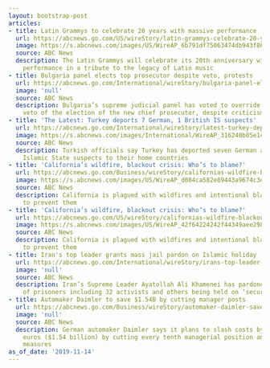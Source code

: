 ```yaml
---
layout: bootstrap-post
articles:
- title: Latin Grammys to celebrate 20 years with massive performance
  url: https://abcnews.go.com/US/wireStory/latin-grammys-celebrate-20-years-massive-performance-67008010
  image: https://s.abcnews.com/images/US/WireAP_6b791df75063474db943f86d4476c400_16x9_992.jpg
  source: ABC News
  description: The Latin Grammys will celebrate its 20th anniversary with a 20-artist
    performance in a tribute to the legacy of Latin music
- title: Bulgaria panel elects top prosecutor despite veto, protests
  url: https://abcnews.go.com/International/wireStory/bulgaria-panel-elects-top-prosecutor-veto-protests-67007885
  image: 'null'
  source: ABC News
  description: Bulgaria’s supreme judicial panel has voted to override a presidential
    veto of the election of the new chief prosecutor, despite criticism from the public
- title: 'The Latest: Turkey deports 7 German, 1 British IS suspects'
  url: https://abcnews.go.com/International/wireStory/latest-turkey-deports-german-british-suspects-67007761
  image: https://s.abcnews.com/images/International/WireAP_316240b05e1c4a22bd9166cfc823a904_16x9_992.jpg
  source: ABC News
  description: Turkish officials say Turkey has deported seven German and one British
    Islamic State suspects to their home countries
- title: 'California’s wildfire, blackout crisis: Who’s to blame?'
  url: https://abcnews.go.com/Business/wireStory/californias-wildfire-blackout-crisis-whos-blame-67007263
  image: https://s.abcnews.com/images/US/WireAP_d084ca582e89443a9674c3e306dc8ffb_16x9_992.jpg
  source: ABC News
  description: California is plagued with wildfires and intentional blackouts meant
    to prevent them
- title: 'California’s wildfire, blackout crisis: Who’s to blame?'
  url: https://abcnews.go.com/US/wireStory/californias-wildfire-blackout-crisis-whos-blame-67007043
  image: https://s.abcnews.com/images/US/WireAP_42f64224242f44349aee2988b336407f_16x9_992.jpg
  source: ABC News
  description: California is plagued with wildfires and intentional blackouts meant
    to prevent them
- title: Iran's top leader grants mass jail pardon on Islamic holiday
  url: https://abcnews.go.com/International/wireStory/irans-top-leader-grants-mass-jail-pardon-islamic-67007099
  image: 'null'
  source: ABC News
  description: Iran’s Supreme Leader Ayatollah Ali Khamenei has pardoned thousands
    of prisoners including 32 activists and others being held on ‘security’ charges
- title: Automaker Daimler to save $1.54B by cutting manager posts
  url: https://abcnews.go.com/Business/wireStory/automaker-daimler-save-154b-cutting-manager-posts-67007089
  image: 'null'
  source: ABC News
  description: German automaker Daimler says it plans to slash costs by 1.4 billion
    euros ($1.54 billion) by cutting every tenth managerial position and other austerity
    measures
as_of_date: '2019-11-14'
---
```



